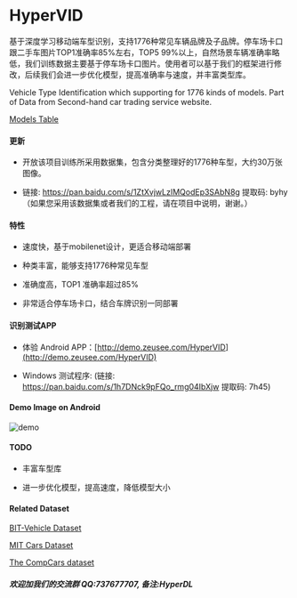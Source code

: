 # HyperVID
基于深度学习移动端车型识别，支持1776种常见车辆品牌及子品牌。停车场卡口跟二手车图片TOP1准确率85%左右，TOP5 99%以上，自然场景车辆准确率略低，我们训练数据主要基于停车场卡口图片。使用者可以基于我们的框架进行修改，后续我们会进一步优化模型，提高准确率与速度，并丰富类型库。

Vehicle Type Identification which supporting for 1776 kinds of models. Part of Data from Second-hand car trading service website.

[Models Table](label.txt)


#### 更新

- 开放该项目训练所采用数据集，包含分类整理好的1776种车型，大约30万张图像。

- 链接: https://pan.baidu.com/s/1ZtXvjwLzIMQodEp3SAbN8g 提取码: byhy （如果您采用该数据集或者我们的工程，请在项目中说明，谢谢。）


#### 特性

- 速度快，基于mobilenet设计，更适合移动端部署

- 种类丰富，能够支持1776种常见车型

- 准确度高，TOP1 准确率超过85%

- 非常适合停车场卡口，结合车牌识别一同部署


#### 识别测试APP

- 体验 Android APP：[http://demo.zeusee.com/HyperVID](http://demo.zeusee.com/HyperVID)

- Windows 测试程序: (链接: https://pan.baidu.com/s/1h7DNck9pFQo_rmg04IbXjw 提取码: 7h45)

#### Demo Image on Android

![demo](demo.png)

#### TODO

- 丰富车型库

- 进一步优化模型，提高速度，降低模型大小


#### Related Dataset

[BIT-Vehicle Dataset](http://iitlab.bit.edu.cn/mcislab/vehicledb/)

[MIT Cars Dataset](https://ai.stanford.edu/~jkrause/cars/car_dataset.html)

[The CompCars dataset](http://mmlab.ie.cuhk.edu.hk/datasets/comp_cars/index.html)


##### 欢迎加我们的交流群 QQ:737677707, 备注:HyperDL
